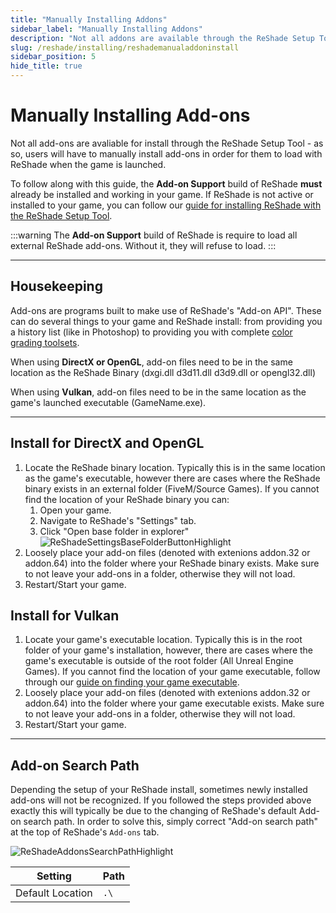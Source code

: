 ```yaml
---
title: "Manually Installing Addons"
sidebar_label: "Manually Installing Addons"
description: "Not all addons are available through the ReShade Setup Tool - This guide will walk users through the process of manually installing addons so ReShade can use them."
slug: /reshade/installing/reshademanualaddoninstall
sidebar_position: 5
hide_title: true
---
```


# Manually Installing Add-ons

Not all add-ons are avaliable for install through the ReShade Setup Tool - as so, users will have to manually install add-ons in order for them to load with ReShade when the game is launched.

To follow along with this guide, the **Add-on Support** build of ReShade **must** already be installed and working in your game. If ReShade is not active or installed to your game, you can follow our [guide for installing ReShade with the ReShade Setup Tool](./setuptool).

:::warning
The **Add-on Support** build of ReShade is require to load all external ReShade add-ons. Without it, they will refuse to load.
:::

---

## Housekeeping

Add-ons are programs built to make use of ReShade's "Add-on API". These can do several things to your game and ReShade install: from providing you a history list (like in Photoshop) to providing you with complete [color grading toolsets](../../../shaders/immerseultimate/regradeplus).

When using **DirectX or OpenGL**, add-on files need to be in the same location as the ReShade Binary (dxgi.dll d3d11.dll d3d9.dll or opengl32.dll)

When using **Vulkan**, add-on files need to be in the same location as the game's launched executable (GameName.exe).

---

## Install for DirectX and OpenGL

1. Locate the ReShade binary location. Typically this is in the same location as the game's executable, however there are cases where the ReShade binary exists in an external folder (FiveM/Source Games). If you cannot find the location of your ReShade binary you can:
     1. Open your game.
     2. Navigate to ReShade's "Settings" tab.
     3. Click "Open base folder in explorer"
         ![ReShadeSettingsBaseFolderButtonHighlight](https://assets.martysmods.com/reshade/installing/addoninstall/ReShadeSettingsBaseFolderButtonHighlight.webp)
2. Loosely place your add-on files (denoted with extenions addon.32 or addon.64) into the folder where your ReShade binary exists. Make sure to not leave your add-ons in a folder, otherwise they will not load.
3. Restart/Start your game.

## Install for Vulkan

1. Locate your game's executable location. Typically this is in the root folder of your game's installation, however, there are cases where the game's executable is outside of the root folder (All Unreal Engine Games). If you cannot find the location of your game executable, follow through our [guide on finding your game executable](../../additionalguides/findexecutable).
2. Loosely place your add-on files (denoted with extenions addon.32 or addon.64) into the folder where your game executable exists. Make sure to not leave your add-ons in a folder, otherwise they will not load.
3. Restart/Start your game.

---

## Add-on Search Path

Depending the setup of your ReShade install, sometimes newly installed add-ons will not be recognized. If you followed the steps provided above exactly this will typically be due to the changing of ReShade's default Add-on search path. In order to solve this, simply correct "Add-on search path" at the top of ReShade's `Add-ons` tab.

 ![ReShadeAddonsSearchPathHighlight](https://assets.martysmods.com/reshade/installing/addoninstall/ReShadeAddonsSearchPathHighlight.webp)

| Setting            | Path               |
| ------------------ | ------------------ |
| Default Location   | `.\`               |